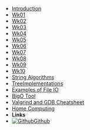 - [Introduction](_introduction)
- [Wk01](Wk01)
- [Wk02](Wk02)
- [Wk03](Wk03)
- [Wk04](Wk04)
- [Wk05](Wk05)
- [Wk06](Wk06)
- [Wk07](Wk07)
- [Wk08](Wk08)
- [Wk09](Wk09)
- [Wk10](Wk10)
- [String Algorithms](https://github.com/BraedonWooding/Comp2521-T1-2020/tree/master/StringAlgos)
- [TreeImplementations](TreeImplementations)
- [Examples of File IO](ExampleFileReading)
- [BigO Tool](BigOh)
- [Valgrind and GDB Cheatsheet](gdb_valgrind)
- [Home Computing](home_computing)
- **Links**
- [![Github](https://icongram.jgog.in/simple/github.svg?color=808080&size=16)Github](https://github.com/BraedonWooding/Comp2521-T1-2020)
